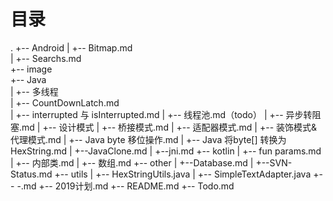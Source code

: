# 目录
.
+-- Android
|	+-- Bitmap.md				
|	+-- Searchs.md 				   
+-- image						
+-- Java						
|	+-- 多线程					
|		+-- CountDownLatch.md 			  
|		+-- interrupted 与 isInterrupted.md
|		+-- 线程池.md（todo）
|		+-- 异步转阻塞.md
|	+-- 设计模式
|		+-- 桥接模式.md
|		+-- 适配器模式.md
|		+-- 装饰模式&代理模式.md
|	+-- Java byte 移位操作.md
|	+-- Java 将byte[] 转换为HexString.md
|	+--JavaClone.md
|	+--jni.md
+-- kotlin
|	+-- fun params.md
|	+-- 内部类.md
|	+-- 数组.md
+-- other
|	+--Database.md
|	+--SVN-Status.md
+-- utils
|	+-- HexStringUtils.java
|	+-- SimpleTextAdapter.java
+-- -.md
+-- 2019计划.md
+-- README.md
+-- Todo.md